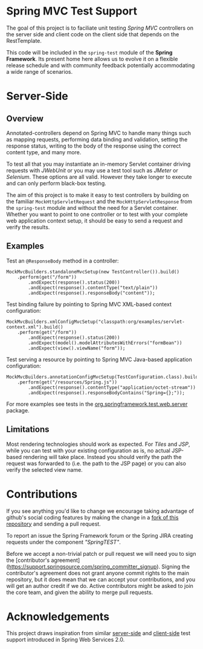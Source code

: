
Spring MVC Test Support
=======================

The goal of this project is to faciliate unit testing _Spring MVC_ controllers on the server side and client code on the client side that depends on the RestTemplate.

This code will be included in the `spring-test` module of the __Spring Framework__. Its present home here allows us to evolve it on a flexible release schedule and with community feedback potentially accommodating a wide range of scenarios.

Server-Side
===========

Overview
--------
Annotated-controllers depend on Spring MVC to handle many things such as mapping requests, performing data binding and validation, setting the response status, writing to the body of the response using the correct content type, and many more.

To test all that you may instantiate an in-memory Servlet container driving requests with _JWebUnit_ or you may use a test tool such as _JMeter_ or _Selenium_. These options are all valid. However they take longer to execute and can only perform black-box testing.

The aim of this project is to make it easy to test controllers by building on the familiar `MockHttpServletRequest` and the `MockHttpServletResponse` from the `spring-test` module and without the need for a Servlet container. Whether you want to point to one controller or to test with your complete web application context setup, it should be easy to send a request and verify the results.

Examples
--------

Test an `@ResponseBody` method in a controller:

    MockMvcBuilders.standaloneMvcSetup(new TestController()).build()
        .perform(get("/form"))
            .andExpect(response().status(200))
            .andExpect(response().contentType("text/plain"))
	        .andExpect(response().responseBody("content"));

Test binding failure by pointing to Spring MVC XML-based context configuration:

    MockMvcBuilders.xmlConfigMvcSetup("classpath:org/examples/servlet-context.xml").build()
        .perform(get("/form"))
            .andExpect(response().status(200))
            .andExpect(model().modelAttributesWithErrors("formBean"))
            .andExpect(view().viewName("form"));

Test serving a resource by pointing to Spring MVC Java-based application configuration:

    MockMvcBuilders.annotationConfigMvcSetup(TestConfiguration.class).build()
        .perform(get("/resources/Spring.js"))
            .andExpect(response().contentType("application/octet-stream"))
            .andExpect(response().responseBodyContains("Spring={};"));

For more examples see tests in the [org.springframework.test.web.server](spring-test-mvc/tree/master/src/test/java/org/springframework/test/web/server) package.

Limitations
-----------

Most rendering technologies should work as expected. For _Tiles_ and _JSP_, while you can test with your existing configuration as is, no actual JSP-based rendering will take place. Instead you should verify the path the request was forwarded to (i.e. the path to the JSP page) or you can also verify the selected view name.

Contributions
=============

If you see anything you'd like to change we encourage taking advantage of github's social coding features by making the change in a [fork of this repository](http://help.github.com/forking/) and sending a pull request. 

To report an issue the Spring Framework forum or the Spring JIRA creating requests under the component _"SpringTEST"_.

Before we accept a non-trivial patch or pull request we will need you to sign the [contributor's agreement] (https://support.springsource.com/spring_committer_signup). Signing the contributor's agreement does not grant anyone commit rights to the main repository, but it does mean that we can accept your contributions, and you will get an author credit if we do. Active contributors might be asked to join the core team, and given the ability to merge pull requests.

Acknowledgements
================

This project draws inspiration from similar [server-side](http://static.springsource.org/spring-ws/sites/2.0/reference/html/server.html#d4e1487) and [client-side](http://static.springsource.org/spring-ws/sites/2.0/reference/html/client.html#d4e1860) test support introduced in Spring Web Services 2.0.

